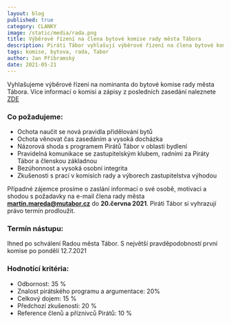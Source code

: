 ```yaml
---
layout: blog
published: true
category: CLANKY
image: /static/media/rada.png
title: Výběrové řízení na člena bytové komise rady města Tábora
description: Piráti Tábor vyhlašují výběrové řízení na člena bytové komise rady města Tábora
tags: komise, bytova, rada, Tabor
author: Jan Příbramský
date: 2021-05-21
---
```


Vyhlašujeme výběrové řízení na nominanta do bytové komise rady města Tábora. Více informací o komisi a zápisy z posledních zasedání naleznete  [ZDE](http://www.taborcz.eu/komise-bytova/ds-3273)  

### Co požadujeme:
-	Ochota naučit se nová pravidla přidělování bytů
-	Ochota věnovat čas zasedáním a vysoká docházka
-	Názorová shoda s programem Pirátů Tábor v oblasti bydlení
-	Pravidelná komunikace se zastupitelským klubem, radními za Piráty Tábor a členskou základnou
-	Bezúhonnost a vysoká osobní integrita
-	Zkušenosti s prací v komisích rady a výborech zastupitelstva výhodou

Případné zájemce prosíme o zaslání informací o své osobě, motivaci a shodou s požadavky na e-mail člena rady města **martin.mareda@mutabor.cz** do **20.června 2021**. Piráti Tábor si vyhrazují právo termín prodloužit.

### Termín nástupu:
Ihned po schválení Radou města Tábor. S největší pravděpodobností první komise po pondělí 12.7.2021

### Hodnotící kritéria:
-	Odbornost: 35 %
-	Znalost pirátského programu a argumentace: 20%
-	Celkový dojem: 15 %
-	Předchozí zkušenosti: 20 %
-	Reference členů a příznivců Pirátů: 10 %


